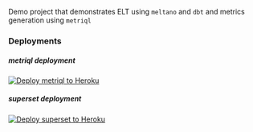 Demo project that demonstrates ELT using `meltano` and `dbt` and metrics generation using `metriql`

### Deployments


##### metriql deployment

[![Deploy metriql to Heroku](https://www.herokucdn.com/deploy/button.png)](https://heroku.com/deploy)

##### superset deployment

[![Deploy superset to Heroku](https://www.herokucdn.com/deploy/button.svg)](https://heroku.com/deploy?template=https://github.com/jsrcodes/superset-on-heroku)
